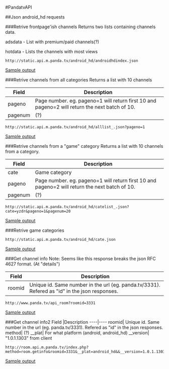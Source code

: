 #PandatvAPI

##Json android_hd requests

###Retrive frontpage'ish channels
Returns two lists containing channels data.

adsdata - List with premium/paid channels(?)

hotdata - Lists the channels with most views

```
http://static.api.m.panda.tv/android_hd/androidhdindex.json
```
[Sample output](/jsonsample/androidhdindex.json)

###Retrive channels from all categories
Returns a list with 10 channels

Field  |Description
----|----
pageno   | Page number. eg. pageno=1 will return first 10 and pageno=2 will return the next batch of 10.
pagenum  | (?)

```
http://static.api.m.panda.tv/android_hd/alllist_.json?pageno=1
```
[Sample output](/jsonsample/alllist_.json)

###Retrive channels from a "game" category
Returns a list with 10 channels from a category.

Field  |Description
----|----
cate   | Game category
pageno   | Page number. eg. pageno=1 will return first 10 and pageno=2 will return the next batch of 10.
pagenum  | (?)


```
http://static.api.m.panda.tv/android_hd/catelist_.json?cate=yzdr&pageno=1&pagenum=20
```
[Sample output](/jsonsample/catelist_.json)

###Retrive game categories
```
http://static.api.m.panda.tv/android_hd/cate.json
```
[Sample output](/jsonsample/cate.json)

###Get channel info
Note: Seems like this response breaks the json RFC 4627 format. (At "details")

Field  |Description
----|----
roomid| Unique id. Same number in the url (eg. panda.tv/3331). Refered as "id" in the json responses.
```
http://www.panda.tv/api_room?roomid=3331
```
[Sample output](/jsonsample/api_room.json)

###Get channel info2
Field  |Description
----|----
roomid| Unique id. Same number in the url (eg. panda.tv/3331). Refered as "id" in the json responses.
method| (?)
__plat| For what platform (android, android_hd)
__version| "1.0.1.1303" from client
```
http://room.api.m.panda.tv/index.php?method=room.getinfo&roomid=3331&__plat=android_hd&&__version=1.0.1.1303
```
[Sample output](/jsonsample/getinfo_room.json)
